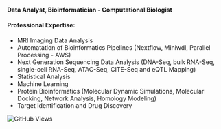 #### Data Analyst, Bioinformatician - Computational Biologist

#### Professional Expertise:
* MRI Imaging Data Analysis
* Automatation of Bioinformatics Pipelines (Nextflow, Miniwdl, Parallel Processing - AWS)
* Next Generation Sequencing Data Analysis (DNA-Seq, bulk RNA-Seq, single-cell RNA-Seq, ATAC-Seq, CITE-Seq and eQTL Mapping)
* Statistical Analysis
* Machine Learning
* Protein Bioinformatics (Molecular Dynamic Simulations,  Molecular Docking, Network Analysis, Homology Modeling)
* Target Identification and Drug Discovery

![GitHub Views](https://komarev.com/ghpvc/?username=sanmatidugad)
